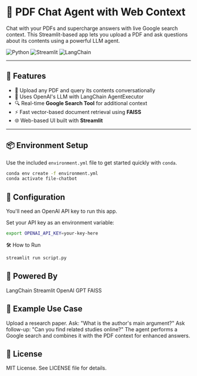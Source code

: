 # 🧠 PDF Chat Agent with Web Context

Chat with your PDFs and supercharge answers with live Google search context. This Streamlit-based app lets you upload a PDF and ask questions about its contents using a powerful LLM agent.

![Python](https://img.shields.io/badge/Python-3.9-blue)
![Streamlit](https://img.shields.io/badge/Built%20with-Streamlit-ff4b4b)
![LangChain](https://img.shields.io/badge/LangChain-Agent-green)

---

## 🚀 Features

- 📄 Upload any PDF and query its contents conversationally
- 🧠 Uses OpenAI's LLM with LangChain AgentExecutor
- 🔍 Real-time **Google Search Tool** for additional context
- ⚡ Fast vector-based document retrieval using **FAISS**
- 🌐 Web-based UI built with **Streamlit**

---

## 📦 Environment Setup

Use the included `environment.yml` file to get started quickly with `conda`.

```bash
conda env create -f environment.yml
conda activate file-chatbot

```

## 🔑 Configuration

You'll need an OpenAI API key to run this app.

Set your API key as an environment variable:

```bash
export OPENAI_API_KEY=your-key-here

```
🛠 How to Run

```bash
streamlit run script.py
```

## 🧩 Powered By

LangChain
Streamlit
OpenAI GPT
FAISS


## 🧪 Example Use Case

Upload a research paper.
Ask: "What is the author's main argument?"
Ask follow-up: "Can you find related studies online?"
The agent performs a Google search and combines it with the PDF context for enhanced answers.


## 📜 License

MIT License. See LICENSE file for details.




